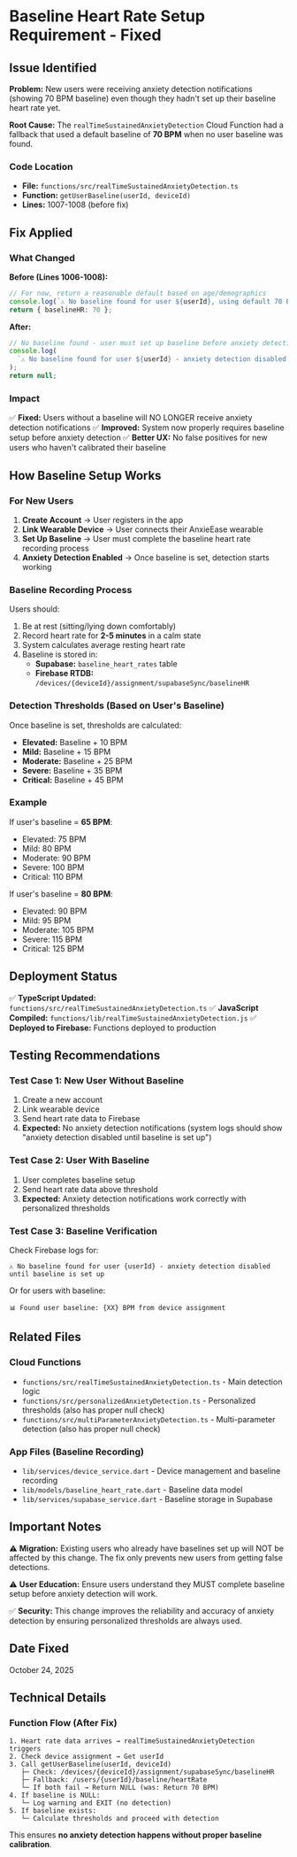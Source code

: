 # Baseline Heart Rate Setup Requirement - Fixed

## Issue Identified

**Problem:** New users were receiving anxiety detection notifications (showing 70 BPM baseline) even though they hadn't set up their baseline heart rate yet.

**Root Cause:** The `realTimeSustainedAnxietyDetection` Cloud Function had a fallback that used a default baseline of **70 BPM** when no user baseline was found.

### Code Location

- **File:** `functions/src/realTimeSustainedAnxietyDetection.ts`
- **Function:** `getUserBaseline(userId, deviceId)`
- **Lines:** 1007-1008 (before fix)

## Fix Applied

### What Changed

**Before (Lines 1006-1008):**

```typescript
// For now, return a reasonable default based on age/demographics
console.log(`⚠️ No baseline found for user ${userId}, using default 70 BPM`);
return { baselineHR: 70 };
```

**After:**

```typescript
// No baseline found - user must set up baseline before anxiety detection
console.log(
  `⚠️ No baseline found for user ${userId} - anxiety detection disabled until baseline is set up`
);
return null;
```

### Impact

✅ **Fixed:** Users without a baseline will NO LONGER receive anxiety detection notifications
✅ **Improved:** System now properly requires baseline setup before anxiety detection
✅ **Better UX:** No false positives for new users who haven't calibrated their baseline

## How Baseline Setup Works

### For New Users

1. **Create Account** → User registers in the app
2. **Link Wearable Device** → User connects their AnxieEase wearable
3. **Set Up Baseline** → User must complete the baseline heart rate recording process
4. **Anxiety Detection Enabled** → Once baseline is set, detection starts working

### Baseline Recording Process

Users should:

1. Be at rest (sitting/lying down comfortably)
2. Record heart rate for **2-5 minutes** in a calm state
3. System calculates average resting heart rate
4. Baseline is stored in:
   - **Supabase:** `baseline_heart_rates` table
   - **Firebase RTDB:** `/devices/{deviceId}/assignment/supabaseSync/baselineHR`

### Detection Thresholds (Based on User's Baseline)

Once baseline is set, thresholds are calculated:

- **Elevated:** Baseline + 10 BPM
- **Mild:** Baseline + 15 BPM
- **Moderate:** Baseline + 25 BPM
- **Severe:** Baseline + 35 BPM
- **Critical:** Baseline + 45 BPM

### Example

If user's baseline = **65 BPM**:

- Elevated: 75 BPM
- Mild: 80 BPM
- Moderate: 90 BPM
- Severe: 100 BPM
- Critical: 110 BPM

If user's baseline = **80 BPM**:

- Elevated: 90 BPM
- Mild: 95 BPM
- Moderate: 105 BPM
- Severe: 115 BPM
- Critical: 125 BPM

## Deployment Status

✅ **TypeScript Updated:** `functions/src/realTimeSustainedAnxietyDetection.ts`
✅ **JavaScript Compiled:** `functions/lib/realTimeSustainedAnxietyDetection.js`
✅ **Deployed to Firebase:** Functions deployed to production

## Testing Recommendations

### Test Case 1: New User Without Baseline

1. Create a new account
2. Link wearable device
3. Send heart rate data to Firebase
4. **Expected:** No anxiety detection notifications (system logs should show "anxiety detection disabled until baseline is set up")

### Test Case 2: User With Baseline

1. User completes baseline setup
2. Send heart rate data above threshold
3. **Expected:** Anxiety detection notifications work correctly with personalized thresholds

### Test Case 3: Baseline Verification

Check Firebase logs for:

```
⚠️ No baseline found for user {userId} - anxiety detection disabled until baseline is set up
```

Or for users with baseline:

```
📊 Found user baseline: {XX} BPM from device assignment
```

## Related Files

### Cloud Functions

- `functions/src/realTimeSustainedAnxietyDetection.ts` - Main detection logic
- `functions/src/personalizedAnxietyDetection.ts` - Personalized thresholds (also has proper null check)
- `functions/src/multiParameterAnxietyDetection.ts` - Multi-parameter detection (also has proper null check)

### App Files (Baseline Recording)

- `lib/services/device_service.dart` - Device management and baseline recording
- `lib/models/baseline_heart_rate.dart` - Baseline data model
- `lib/services/supabase_service.dart` - Baseline storage in Supabase

## Important Notes

⚠️ **Migration:** Existing users who already have baselines set up will NOT be affected by this change. The fix only prevents new users from getting false detections.

⚠️ **User Education:** Ensure users understand they MUST complete baseline setup before anxiety detection will work.

✅ **Security:** This change improves the reliability and accuracy of anxiety detection by ensuring personalized thresholds are always used.

## Date Fixed

October 24, 2025

## Technical Details

### Function Flow (After Fix)

```
1. Heart rate data arrives → realTimeSustainedAnxietyDetection triggers
2. Check device assignment → Get userId
3. Call getUserBaseline(userId, deviceId)
   ├─ Check: /devices/{deviceId}/assignment/supabaseSync/baselineHR
   ├─ Fallback: /users/{userId}/baseline/heartRate
   └─ If both fail → Return NULL (was: Return 70 BPM)
4. If baseline is NULL:
   └─ Log warning and EXIT (no detection)
5. If baseline exists:
   └─ Calculate thresholds and proceed with detection
```

This ensures **no anxiety detection happens without proper baseline calibration**.
